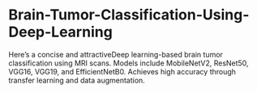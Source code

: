 # Brain-Tumor-Classification-Using-Deep-Learning
Here’s a concise and attractiveDeep learning-based brain tumor classification using MRI scans. Models include MobileNetV2, ResNet50, VGG16, VGG19, and EfficientNetB0. Achieves high accuracy through transfer learning and data augmentation. 
